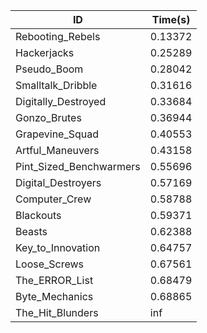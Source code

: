 |ID|Time(s)|
|-|-|
|Rebooting_Rebels|0.13372|
|Hackerjacks|0.25289|
|Pseudo_Boom|0.28042|
|Smalltalk_Dribble|0.31616|
|Digitally_Destroyed|0.33684|
|Gonzo_Brutes|0.36944|
|Grapevine_Squad|0.40553|
|Artful_Maneuvers|0.43158|
|Pint_Sized_Benchwarmers|0.55696|
|Digital_Destroyers|0.57169|
|Computer_Crew|0.58788|
|Blackouts|0.59371|
|Beasts|0.62388|
|Key_to_Innovation|0.64757|
|Loose_Screws|0.67561|
|The_ERROR_List|0.68479|
|Byte_Mechanics|0.68865|
|The_Hit_Blunders|inf|
